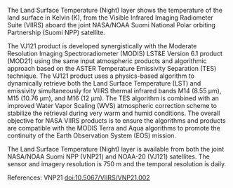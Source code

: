 The Land Surface Temperature (Night) layer shows the temperature of the land surface in Kelvin (K), from the Visible Infrared Imaging Radiometer Suite (VIIRS) aboard the joint NASA/NOAA Suomi National Polar orbiting Partnership (Suomi NPP) satellite.

The VJ121 product is developed synergistically with the Moderate Resolution Imaging Spectroradiometer (MODIS) LST&E Version 6.1 product (MOD21) using the same input atmospheric products and algorithmic approach based on the ASTER Temperature Emissivity Separation (TES) technique. The VJ121 product uses a physics-based algorithm to dynamically retrieve both the Land Surface Temperature (LST) and emissivity simultaneously for VIIRS thermal infrared bands M14 (8.55 µm), M15 (10.76 µm), and M16 (12 µm). The TES algorithm is combined with an improved Water Vapor Scaling (WVS) atmospheric correction scheme to stabilize the retrieval during very warm and humid conditions. The overall objective for NASA VIIRS products is to ensure the algorithms and products are compatible with the MODIS Terra and Aqua algorithms to promote the continuity of the Earth Observation System (EOS) mission.

The Land Surface Temperature (Night) layer is available from both the joint NASA/NOAA Suomi NPP (VNP21) and NOAA-20 (VJ121) satellites. The sensor and imagery resolution is 750 m and the temporal resolution is daily.

References: VNP21 [doi:10.5067/VIIRS/VNP21.002](https://doi.org/10.5067/VIIRS/VNP21.002)